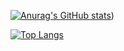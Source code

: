 [![Anurag's GitHub stats](https://github-readme-stats-lime-zeta.vercel.app/api?username=xChonkster&theme=tokyonight&show_icons=true&count_private=true)](https://github.com/xChonkster/github-readme-stats))

[![Top Langs](https://github-readme-stats-lime-zeta.vercel.app/api/top-langs/?username=xChonkster&theme=tokyonight&show_icons=true&count_private=true)](https://github.com/xChonkster/github-readme-stats)

